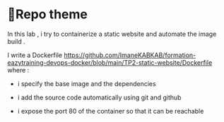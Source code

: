 
# 📄Repo theme
In this lab , i try to containerize a static website and automate the image build .

I write a Dockerfile https://github.com/ImaneKABKAB/formation-eazytraining-devops-docker/blob/main/TP2-static-website/Dockerfile where :

 - i specify the base image and the dependencies 
 
 - i add the source code automatically using git and github
 
 - i expose the port 80 of the container so that it can be reachable  

